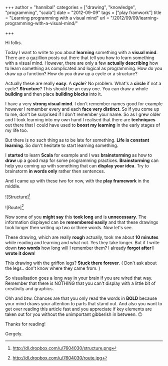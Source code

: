 +++
author = "hannibal"
categories = ["drawing", "knowledge", "programming", "scala"]
date = "2012-09-09"
tags = ["play framwork"]
title = "Learning programming with a visual mind"
url = "/2012/09/09/learning-programming-with-a-visual-mind/"

+++

Hi folks.

Today I want to write to you about **learning** something with a **visual mind**. There are a gazillion posts out there that tell you how to learn something with a visual mind. However, there are only a few **actually describing** how to learn something as complicated and logical as programming. How do you draw up a function? How do you draw up a cycle or a structure?

Actually these are really **easy**. A **cycle**? No problem. What's a **circle** if not a cycle? **Structure**? This should be an easy one. You can draw a whole **building** and then place **building blocks** into it.

I have a very **strong visual mind**. I don't remember names good for example however I remember every and each **face very distinct**. So if you come up to me, don't be surprised if I don't remember your name. So as I grew older and I took learning into my own hand I realised that there are **techniques** out there that I could have used to **boost my learning** in the early stages of my life too.

But there is no such thing as to be late for something. **Life is constant learning**. So don't hesitate to start learning something.

I **started** to learn **Scala** for example and I was **brainstorming** as how to **draw** up a good map for some programming practices. **Brainstorming** can help you coming up with something that can **display your idea**. Try to brainstorm **in words only** rather then sentences.

And I came up with these two for now, with the **play framework** in the middle.

![Structure][^1]

![Route][^2]

Now some of you **might say** this **took long** and is **unnecessary**. The information displayed can be **remembered easily** and that these drawings took longer then writing up two or three words. Now let's see.

These drawing, which are really **rough** actually, took me about **10 minutes** while reading and learning and what not. Yes they take longer. But if I write down **two words** how long will I remember them? I already **forgot after I wrote it down**!

This drawing with the griffon legs? **Stuck there forever**. ( Don't ask about the legs.. don't know where they came from. )

So visualisation goes a long way in your brain if you are wired that way. Remember that there is NOTHING that you can't display with a little bit of creativity and graphics.

Ohh and btw. Chances are that you only read the words in **BOLD** because your mind draws your attention to parts that stand out. And also you want to get over reading this article fast and you appreciate if key elements are taken out for you without the unimportant gibberish in between. 😉

Thanks for reading!

Gergely.

 [^1]: http://dl.dropbox.com/u/7604030/structure.png
 [^2]: http://dl.dropbox.com/u/7604030/route.jpg